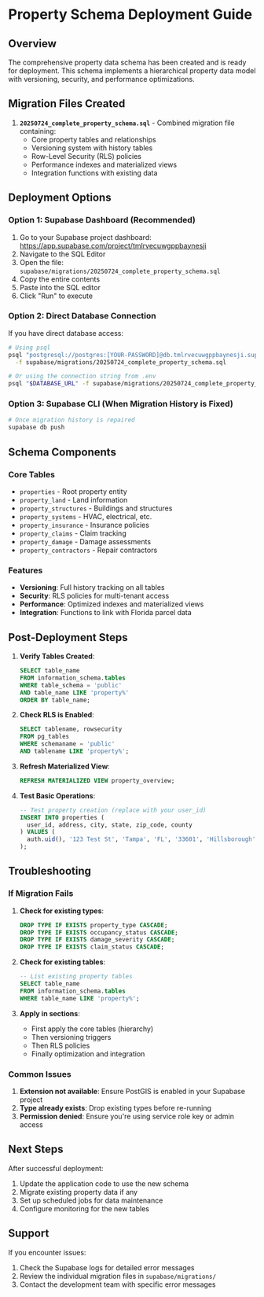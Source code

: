 # Property Schema Deployment Guide

## Overview

The comprehensive property data schema has been created and is ready for deployment. This schema implements a hierarchical property data model with versioning, security, and performance optimizations.

## Migration Files Created

1. **`20250724_complete_property_schema.sql`** - Combined migration file containing:
   - Core property tables and relationships
   - Versioning system with history tables
   - Row-Level Security (RLS) policies
   - Performance indexes and materialized views
   - Integration functions with existing data

## Deployment Options

### Option 1: Supabase Dashboard (Recommended)

1. Go to your Supabase project dashboard: https://app.supabase.com/project/tmlrvecuwgppbaynesji
2. Navigate to the SQL Editor
3. Open the file: `supabase/migrations/20250724_complete_property_schema.sql`
4. Copy the entire contents
5. Paste into the SQL editor
6. Click "Run" to execute

### Option 2: Direct Database Connection

If you have direct database access:

```bash
# Using psql
psql "postgresql://postgres:[YOUR-PASSWORD]@db.tmlrvecuwgppbaynesji.supabase.co:5432/postgres" \
  -f supabase/migrations/20250724_complete_property_schema.sql

# Or using the connection string from .env
psql "$DATABASE_URL" -f supabase/migrations/20250724_complete_property_schema.sql
```

### Option 3: Supabase CLI (When Migration History is Fixed)

```bash
# Once migration history is repaired
supabase db push
```

## Schema Components

### Core Tables
- `properties` - Root property entity
- `property_land` - Land information
- `property_structures` - Buildings and structures
- `property_systems` - HVAC, electrical, etc.
- `property_insurance` - Insurance policies
- `property_claims` - Claim tracking
- `property_damage` - Damage assessments
- `property_contractors` - Repair contractors

### Features
- **Versioning**: Full history tracking on all tables
- **Security**: RLS policies for multi-tenant access
- **Performance**: Optimized indexes and materialized views
- **Integration**: Functions to link with Florida parcel data

## Post-Deployment Steps

1. **Verify Tables Created**:
   ```sql
   SELECT table_name 
   FROM information_schema.tables 
   WHERE table_schema = 'public' 
   AND table_name LIKE 'property%'
   ORDER BY table_name;
   ```

2. **Check RLS is Enabled**:
   ```sql
   SELECT tablename, rowsecurity 
   FROM pg_tables 
   WHERE schemaname = 'public' 
   AND tablename LIKE 'property%';
   ```

3. **Refresh Materialized View**:
   ```sql
   REFRESH MATERIALIZED VIEW property_overview;
   ```

4. **Test Basic Operations**:
   ```sql
   -- Test property creation (replace with your user_id)
   INSERT INTO properties (
     user_id, address, city, state, zip_code, county
   ) VALUES (
     auth.uid(), '123 Test St', 'Tampa', 'FL', '33601', 'Hillsborough'
   );
   ```

## Troubleshooting

### If Migration Fails

1. **Check for existing types**:
   ```sql
   DROP TYPE IF EXISTS property_type CASCADE;
   DROP TYPE IF EXISTS occupancy_status CASCADE;
   DROP TYPE IF EXISTS damage_severity CASCADE;
   DROP TYPE IF EXISTS claim_status CASCADE;
   ```

2. **Check for existing tables**:
   ```sql
   -- List existing property tables
   SELECT table_name 
   FROM information_schema.tables 
   WHERE table_name LIKE 'property%';
   ```

3. **Apply in sections**:
   - First apply the core tables (hierarchy)
   - Then versioning triggers
   - Then RLS policies
   - Finally optimization and integration

### Common Issues

1. **Extension not available**: Ensure PostGIS is enabled in your Supabase project
2. **Type already exists**: Drop existing types before re-running
3. **Permission denied**: Ensure you're using service role key or admin access

## Next Steps

After successful deployment:

1. Update the application code to use the new schema
2. Migrate existing property data if any
3. Set up scheduled jobs for data maintenance
4. Configure monitoring for the new tables

## Support

If you encounter issues:
1. Check the Supabase logs for detailed error messages
2. Review the individual migration files in `supabase/migrations/`
3. Contact the development team with specific error messages